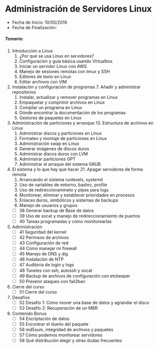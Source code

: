 # Administración de Servidores Linux
* Fecha de Inicio: 10/05/2019
* Fecha de Finalización:

##### Temario:
1. Introducción a Linux
	1.	¿Por qué se usa Linux en servidores?
	1.	Configuración y guía básica usando Virtualbox
	1.	Iniciar un servidor Linux con AWS
	1.	Manejo de sesiones remotas con tmux y SSH
	1.	Editores de texto en Linux
	1.	Editar archivos con VIM
1. Instalación y configuración de programas
	7.	Añadir y administrar repositorios
	1.	Instalar, actualizar y remover programas en Linux
	1.	Empaquetar y comprimir archivos en Linux
	1.	Compilar un programa en Linux
	1.	Dónde encontrar la documentación de los programas
	1.	Gestores de paquetes en Linux
1. Administración de particiones y arranque
	13.	Estructura de archivos en Linux
	1.	Administrar discos y particiones en Linux
	1.	Formateo y montaje de particiones en Linux
	1.	Administración swap en Linux
	1.	Generar imágenes de discos duros
	1.	Administrar discos duros con LVM
	1.	Administrar particiones GPT
	1.	Administrar el arraque del sistema GRUB
1. El sistema y lo que hay que hacer
	21.	Apagar servidores de forma remota
	1.	Arrancando el sistema runlevels, systemd
	1.	Uso de variables de entorno, bashrc, profile
	1.	Uso de redireccionamineto y pipes para logs
	1.	Monitorear, eliminar y establecer prioridades en procesos
	1.	Enlaces duros, simbólicos y sistemas de backups
	1.	Manejo de usuarios y grupos
   - [ ]	38	Generar backup de Base de datos
   - [ ]	39	Uso de socat y manejo de redireccionamiento de puertos
   - [ ]	40	Tareas programadas y cómo monitorearlas
1. Administración
   - [ ]	41	Seguridad del kernel
   - [ ]	42	Permisos de archivos
   - [ ]	43	Configuración de red
   - [ ]	44	Cómo manejar mi firewall
   - [ ]	45	Manejo de DNS y dig
   - [ ]	46	Instalación de NTP
   - [ ]	47	Auditoria de login y logs
   - [ ]	48	Tuneles con ssh, autossh y socat
   - [ ]	49	Backup de archivos de configuración con etckeeper
   - [ ]	50	Prevenir ataques con fail2ban
1. Cierre del curso
   - [ ]	51	Cierre del curso
1. Desafios
   - [ ]	52	Desafío 1: Cómo mover una base de datos y agrandar el disco
   - [ ]	53	Desafío 2: Recuperación de un MBR
1. Contenido Bonus
   - [ ]	54	Encriptación de datos
   - [ ]	55	Encontrar el dueño del paquete
   - [ ]	56	md5sum, integridad de archivos y paquetes
   - [ ]	57	Cómo podemos monitorear servidores
   - [ ]	58	Qué distribución elegir y otras dudas frecuentes
